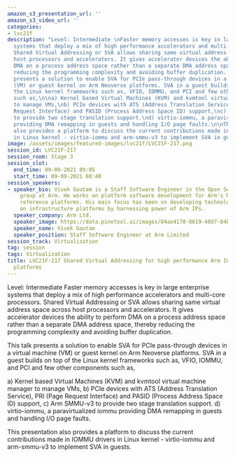 ```yaml
---
amazon_s3_presentation_url: ''
amazon_s3_video_url: ''
categories:
- lvc21f
description: "Level: Intermediate \nFaster memory accesses is key in large enterprise
  systems that deploy a mix of high performance accelerators and multi-core processors.
  Shared Virtual Addressing or SVA allows sharing same virtual address space across
  host processors and accelerators. It gives accelerator devices the ability to perform
  DMA on a process address space rather than a separate DMA address space, thereby
  reducing the programming complexity and avoiding buffer duplication. \n\nThis talk
  presents a solution to enable SVA for PCIe pass-through devices in a virtual machine
  (VM) or guest kernel on Arm Neoverse platforms. SVA in a guest builds on top of
  the Linux kernel frameworks such as, VFIO, IOMMU, and PCI and few other components
  such as,\n\na) Kernel based Virtual Machines (KVM) and kvmtool virtual machine manager
  to manage VMs,\nb) PCIe devices with ATS (Address Translation Service), PRI (Page
  Request Interface) and PASID (Process Address Space ID) support,\nc) Arm SMMU-v3
  to provide two stage translation support.\nd) virtio-iommu, a paravirtualized iommu
  providing DMA remapping in guests and handling I/O page faults.\n\nThis presentation
  also provides a platform to discuss the current contributions made in IOMMU drivers
  in Linux kernel - virtio-iommu and arm-smmu-v3 to implement SVA in guests."
image: /assets/images/featured-images/lvc21f/LVC21F-217.png
session_id: LVC21F-217
session_room: Stage 3
session_slot:
  end_time: 09-09-2021 09:05
  start_time: 09-09-2021 08:40
session_speakers:
- speaker_bio: Vivek Gautam is a Staff Software Engineer in the Open Source Software
    group at Arm. He works on platform software development for Arm's Neoverse infrastructure
    reference platforms. His main focus has been on developing technology for Virtualization
    on infrastructure platforms by harnessing power of Arm IPs.
  speaker_company: Arm Ltd.
  speaker_image: https://data.pinetool.ai/images/04ae4178-8619-40d7-84b5-cd9736df6a6a.jpeg
  speaker_name: Vivek Gautam
  speaker_position: Staff Software Engineer at Arm Limited
session_track: Virtualization
tag: session
tags: Virtualization
title: LVC21F-217 Shared Virtual Addressing for high performance Arm Infrastructure
  platforms
---
```


Level: Intermediate 
Faster memory accesses is key in large enterprise systems that deploy a mix of high performance accelerators and multi-core processors. Shared Virtual Addressing or SVA allows sharing same virtual address space across host processors and accelerators. It gives accelerator devices the ability to perform DMA on a process address space rather than a separate DMA address space, thereby reducing the programming complexity and avoiding buffer duplication. 

This talk presents a solution to enable SVA for PCIe pass-through devices in a virtual machine (VM) or guest kernel on Arm Neoverse platforms. SVA in a guest builds on top of the Linux kernel frameworks such as, VFIO, IOMMU, and PCI and few other components such as,

a) Kernel based Virtual Machines (KVM) and kvmtool virtual machine manager to manage VMs,
b) PCIe devices with ATS (Address Translation Service), PRI (Page Request Interface) and PASID (Process Address Space ID) support,
c) Arm SMMU-v3 to provide two stage translation support.
d) virtio-iommu, a paravirtualized iommu providing DMA remapping in guests and handling I/O page faults.

This presentation also provides a platform to discuss the current contributions made in IOMMU drivers in Linux kernel - virtio-iommu and arm-smmu-v3 to implement SVA in guests.